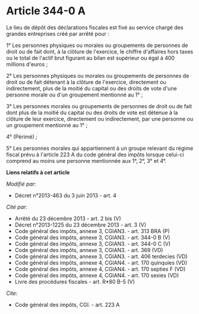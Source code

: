 # Article 344-0 A

Le lieu de dépôt des déclarations fiscales est fixé au service chargé des grandes entreprises créé par arrêté pour :

1° Les personnes physiques ou morales ou groupements de personnes de droit ou de fait dont, à la clôture de l'exercice, le
chiffre d'affaires hors taxes ou le total de l'actif brut figurant au bilan est supérieur ou égal à 400 millions d'euros ;

2° Les personnes physiques ou morales ou groupements de personnes de droit ou de fait détenant à la clôture de l'exercice,
directement ou indirectement, plus de la moitié du capital ou des droits de vote d'une personne morale ou d'un groupement
mentionné au 1° ;

3° Les personnes morales ou groupements de personnes de droit ou de fait dont plus de la moitié du capital ou des droits de
vote est détenue à la clôture de leur exercice, directement ou indirectement, par une personne ou un groupement mentionné au
1° ;

4° (Périmé) ;

5° Les personnes morales qui appartiennent à un groupe relevant du régime fiscal prévu à l'article 223 A du code général des
impôts lorsque celui-ci comprend au moins une personne mentionnée aux 1°, 2°, 3° et 4°.

**Liens relatifs à cet article**

_Modifié par_:

  - Décret n°2013-463 du 3 juin 2013 - art. 4

_Cité par_:

  - Arrêté du 23 décembre 2013 - art. 2 bis (V)
  - Décret n°2013-1225 du 23 décembre 2013 - art. 3 (V)
  - Code général des impôts, annexe 3, CGIAN3. - art. 313 BRA (P)
  - Code général des impôts, annexe 3, CGIAN3. - art. 344-0 B (V)
  - Code général des impôts, annexe 3, CGIAN3. - art. 344-0 C (V)
  - Code général des impôts, annexe 3, CGIAN3. - art. 369 (VD)
  - Code général des impôts, annexe 3, CGIAN3. - art. 406 terdecies (VD)
  - Code général des impôts, annexe 4, CGIAN4. - art. 170 quinquies (VD)
  - Code général des impôts, annexe 4, CGIAN4. - art. 170 septies F (VD)
  - Code général des impôts, annexe 4, CGIAN4. - art. 170 sexies (VD)
  - Livre des procédures fiscales - art. R*80 B-5 (V)

_Cite_:

  - Code général des impôts, CGI. - art. 223 A
